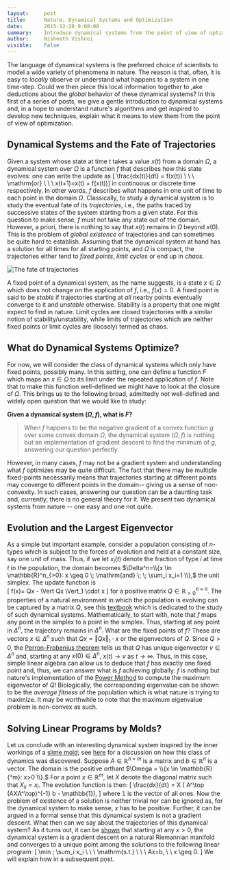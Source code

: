 ```yaml
---
layout:     post
title:      Nature, Dynamical Systems and Optimization
date:       2015-12-20 9:00:00
summary:    Introduce dynamical systems from the point of view of optimization using examples from nature. 
author:     Nisheeth Vishnoi
visible:    False
---
```


The language of dynamical systems is the preferred choice of scientists to model a wide variety of phenomena in nature. The reason is  that, often, it is easy to  *locally* observe or understand what happens to a system in one time-step. Could we then piece this local information together to ,ake deductions about the  *global* behavior of these dynamical systems? 
In this first of a series of posts,  we give a gentle introduction to dynamical systems and, in a hope to understand nature's algorithms and get inspired to develop new techniques, explain what it means to view them from the point of view of optimization.


## Dynamical Systems and the Fate of Trajectories
 Given a system whose state at time $t$ takes a value $x(t)$ from a domain $\Omega,$ a dynamical system over $\Omega$ is a function $f$ that describes how this state evolves: one can write the update as 
\[ \frac{dx(t)}{dt} = f(x(t))    \ \ \  \mathrm{or} \ \ \ x(t+1)=x(t) + f(x(t))\] 
 in continuous or discrete time respectively. In other words, $f$ describes  what happens  in one unit of time to each point in the domain $\Omega.$ Classically, to study a dynamical system is to study  the eventual fate of its *trajectories*, i.e., the paths traced by successive states of the system starting from a given state. For this question to make sense, $f$ must not take any state out of the domain. However,  a priori, there is nothing to say that $x(t)$ remains in $\Omega$ beyond $x(0).$  This is the problem of  *global existence* of trajectories and can sometimes be quite hard  to establish. Assuming that the dynamical system at hand has a solution for all times   for all starting points, and $\Omega$ is compact, the trajectories either tend to  *fixed points*, *limit cycles* or end up in  *chaos*.  

![The fate of trajectories](http://theory.epfl.ch/vishnoi/Blog/trajectories.jpg) 
 
  
  A fixed point of a dynamical system, as the name suggests, is a state $x \in \Omega$ which does not change on the application of $f$, i.e.,  $f(x)=0.$  A  fixed point is said to be *stable* if trajectories starting at *all* nearby points eventually converge to it and *unstable* otherwise. Stability is a property that one might expect to find in nature. Limit cycles are closed trajectories with a similar notion of stability/unstability, while limits of trajectories which are neither fixed points or limit cycles are (loosely) termed as chaos. 

## What do Dynamical Systems Optimize?   

 For now, we will consider the class of dynamical systems which only have fixed points, possibly many. In this setting, one can define a function $F$ which maps an  $x \in \Omega$  to its limit under the repeated application of $f.$ Note that to make this function well-defined we might have to look at the closure of $\Omega.$  This brings us to  the following broad,  admittedly not well-defined and widely open question that we would like to study: 

 **Given a dynamical system $(\Omega,f)$, what is  $F$?** 

  
  
> When $f$ happens to be the negative gradient of  a convex function $g$ over some convex domain $\Omega,$ the dynamical system $(\Omega,f)$ is nothing but an implementation of gradient descent to find the minimum of $g$, answering our question perfectly.

However, in many cases, $f$ may not be a gradient system and understanding what $f$ optimizes may be quite difficult. The fact that there may be multiple  fixed-points necessarily means that trajectories starting at different points  may converge to different points in the domain-- giving us a sense of non-convexity. In such cases, answering our question can be a daunting task and, currently, there is no general theory for it. We present two dynamical systems from nature -- one easy and one not 	quite.
  
  
  
## Evolution and the Largest Eigenvector
 
As a simple but important example, consider a population consisting of $n$-types which is subject to the forces of evolution and held at a constant size, say one unit  of mass. Thus, if we let $x_i(t)$ denote the fraction of type $i$ at time $t$ in the population, the domain becomes 
$\Delta^n=\\{x \in \mathbb{R}^n_{>0}: x \geq 0 \; \mathrm{and} \; \; \sum_i x_i=1 \\},$  the unit simplex. 
The update  function is  
\[ f(x)= Qx - \Vert Qx \Vert_1 \cdot x \]
for a positive matrix  $Q \in \mathbb{R}_{>0}^{n \times n}.$ 
The properties of a natural environment in which the population is evolving can be captured by a matrix $Q,$  see this [textbook](https://books.google.ch/books?id=YXrIRDuAbE0C&hl=en) which is dedicated to the study of such dynamical systems. Mathematically, to start with, note that $f$ maps any point in the simplex to a point in the simplex.  Thus, starting at any point in $\Delta^n,$ the trajectory remains in $\Delta^n.$ What are the fixed points of $f$? These are vectors $x \in \Delta^n$ such that $Qx=\Vert Qx \Vert_1 \cdot x$ or the eigenvectors of $Q.$ Since $Q>0,$ the [Perron-Frobenius theorem](https://en.wikipedia.org/wiki/Perron%E2%80%93Frobenius_theorem)  tells us that $Q$ has unique  eigenvector $v \in \Delta^n$ and, starting at any $x(0) \in \Delta^n,$ $x(t) \rightarrow v$ as $t \rightarrow \infty.$ Thus, in this case, simple linear algebra can allow us to deduce that $f$ has exactly one fixed point and, thus, we can answer what is $f$ achieving globally: $f$ is nothing but nature's implementation of the [Power Method](https://en.wikipedia.org/wiki/Power_iteration) to compute the maximum eigenvector of $Q$! Biologically, the  corresponding eigenvalue can be shown to be the *average fitness* of the population which is what nature is trying to maximize. It may be worthwhile to note that the maximum eigenvalue problem is non-convex as such.

## Solving Linear Programs by Molds?

Let us conclude with an interesting dynamical system inspired by the inner workings of a [slime mold](https://www.youtube.com/watch?v=czk4xgdhdY4); see [here](http://link.springer.com/chapter/10.1007%2F978-3-642-30870-3_35) for a discussion on how this class of dynamics was discovered. Suppose $A \in \mathbb{R}^{n \times m}$ is a matrix and $b \in \mathbb{R}^n$ is a vector. The domain is the positive orthant $\Omega = \\{x \in \mathbb{R}{^m}: x>0 \\}.$ For a point $x \in \mathbb{R}^m,$ let $X$ denote the diagonal matrix such that $X_{ii}=x_i.$  The evolution function  is then:
\[ \frac{dx}{dt} = X ( A^\top (AXA^\top)^{-1} b - \mathbb{1}), \]
where $\mathbb{1}$ is the vector of all ones.  Now the problem of existence of a solution is neither trivial nor can be ignored as, for the dynamical system to make sense, $x$ has to be positive. Further, it can be argued in a formal sense that this dynamical system is not a gradient descent. What then can we say about the trajectories of this dynamical system? As it turns out, it can be [shown](http://arxiv.org/abs/1511.07020) that starting at any $x>0,$ the dynamical system is a gradient descent on a natural Riemannian manifold and converges to a unique point among the solutions to the following linear program:
\[ \min \; \sum_i x_i \ \ \  \mathrm{s.t.} \ \ \ Ax=b, \ \ x \geq 0. \] 
We will explain how in a subsequent post. 
